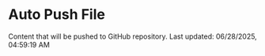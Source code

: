 # Auto Push File

Content that will be pushed to GitHub repository.
Last updated: 06/28/2025, 04:59:19 AM